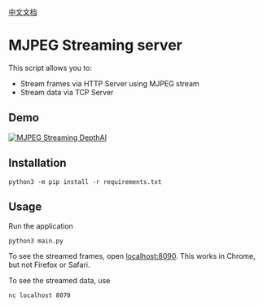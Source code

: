 [中文文档](README.zh-CN.md)

# MJPEG Streaming server

This script allows you to:
- Stream frames via HTTP Server using MJPEG stream
- Stream data via TCP Server

## Demo

[![MJPEG Streaming DepthAI](https://user-images.githubusercontent.com/5244214/90745571-92ab5b80-e2d0-11ea-9052-3f0c8afa9b0b.gif)](https://www.youtube.com/watch?v=695o0EO1Daw "DepthAI on Mac")


## Installation

```
python3 -m pip install -r requirements.txt
```

## Usage

Run the application

```
python3 main.py
```

To see the streamed frames, open [localhost:8090](http://localhost:8090).  This works in Chrome, but not Firefox or Safari.

To see the streamed data, use

```
nc localhost 8070
```
